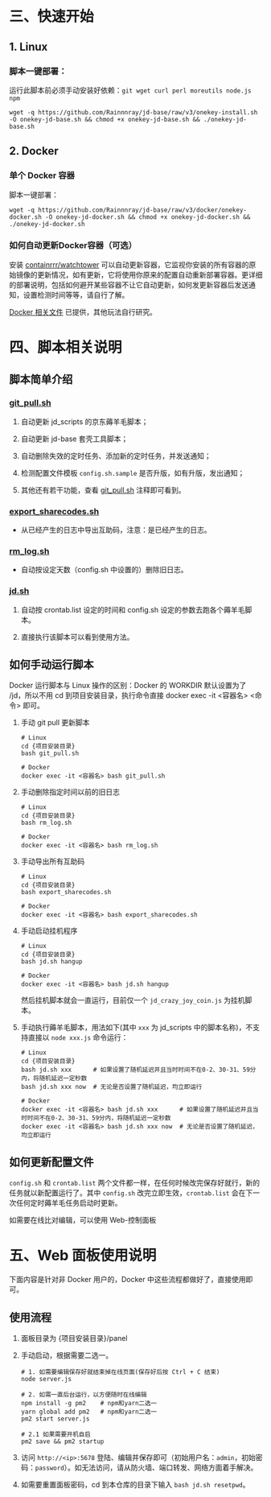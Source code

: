 

# 三、快速开始

## 1. Linux

### 脚本一键部署：

运行此脚本前必须手动安装好依赖：`git wget curl perl moreutils node.js npm`  
```shell
wget -q https://github.com/Rainnnray/jd-base/raw/v3/onekey-install.sh -O onekey-jd-base.sh && chmod +x onekey-jd-base.sh && ./onekey-jd-base.sh
```

## 2. Docker

### 单个 Docker 容器

脚本一键部署：  
```shell
wget -q https://github.com/Rainnnray/jd-base/raw/v3/docker/onekey-docker.sh -O onekey-jd-docker.sh && chmod +x onekey-jd-docker.sh && ./onekey-jd-docker.sh
```

### 如何自动更新Docker容器（可选）

安装 [containrrr/watchtower](https://containrrr.dev/watchtower/) 可以自动更新容器，它监视你安装的所有容器的原始镜像的更新情况，如有更新，它将使用你原来的配置自动重新部署容器。更详细的部署说明，包括如何避开某些容器不让它自动更新，如何发更新容器后发送通知，设置检测时间等等，请自行了解。

[Docker 相关文件](https://github.com/Rainnnray/jd-base/tree/v3/docker) 已提供，其他玩法自行研究。

# 四、脚本相关说明

## 脚本简单介绍

### [git_pull.sh](git_pull.sh)

1. 自动更新 jd_scripts 的京东薅羊毛脚本；

2. 自动更新 jd-base 套壳工具脚本；

3. 自动删除失效的定时任务、添加新的定时任务，并发送通知；

4. 检测配置文件模板 `config.sh.sample` 是否升版，如有升版，发出通知；

5. 其他还有若干功能，查看 [git_pull.sh](git_pull.sh) 注释即可看到。

### [export_sharecodes.sh](export_sharecodes.sh)

- 从已经产生的日志中导出互助码，注意：是已经产生的日志。

### [rm_log.sh](rm_log.sh)

- 自动按设定天数（config.sh 中设置的）删除旧日志。

### [jd.sh](jd.sh)

1. 自动按 crontab.list 设定的时间和 config.sh 设定的参数去跑各个薅羊毛脚本。

2. 直接执行该脚本可以看到使用方法。

## 如何手动运行脚本

Docker 运行脚本与 Linux 操作的区别：Docker 的 WORKDIR 默认设置为了 /jd，所以不用 cd 到项目安装目录，执行命令直接 docker exec -it <容器名> <命令> 即可。

1. 手动 git pull 更新脚本

    ```shell
    # Linux
    cd {项目安装目录}
    bash git_pull.sh

    # Docker
    docker exec -it <容器名> bash git_pull.sh
    ```

2. 手动删除指定时间以前的旧日志

    ```shell
    # Linux
    cd {项目安装目录}
    bash rm_log.sh

    # Docker
    docker exec -it <容器名> bash rm_log.sh
    ```

3. 手动导出所有互助码

    ```shell
    # Linux
    cd {项目安装目录}
    bash export_sharecodes.sh

    # Docker
    docker exec -it <容器名> bash export_sharecodes.sh
    ```

4. 手动启动挂机程序

    ```shell
    # Linux
    cd {项目安装目录}
    bash jd.sh hangup

    # Docker
    docker exec -it <容器名> bash jd.sh hangup
    ```
    然后挂机脚本就会一直运行，目前仅一个 `jd_crazy_joy_coin.js` 为挂机脚本。

5. 手动执行薅羊毛脚本，用法如下(其中 `xxx` 为 jd_scripts 中的脚本名称)，不支持直接以 `node xxx.js` 命令运行：

    ```shell
    # Linux
    cd {项目安装目录}
    bash jd.sh xxx      # 如果设置了随机延迟并且当时时间不在0-2、30-31、59分内，将随机延迟一定秒数
    bash jd.sh xxx now  # 无论是否设置了随机延迟，均立即运行

    # Docker
    docker exec -it <容器名> bash jd.sh xxx      # 如果设置了随机延迟并且当时时间不在0-2、30-31、59分内，将随机延迟一定秒数
    docker exec -it <容器名> bash jd.sh xxx now  # 无论是否设置了随机延迟，均立即运行
    ```

## 如何更新配置文件

`config.sh` 和 `crontab.list` 两个文件都一样，在任何时候改完保存好就行，新的任务就以新配置运行了。其中 `config.sh` 改完立即生效，`crontab.list` 会在下一次任何定时薅羊毛任务启动时更新。

如需要在线比对编辑，可以使用 Web-控制面板

# 五、Web 面板使用说明

下面内容是针对非 Docker 用户的，Docker 中这些流程都做好了，直接使用即可。

## 使用流程

1. 面板目录为 {项目安装目录}/panel

2. 手动启动，根据需要二选一。

    ```shell
    # 1. 如需要编辑保存好就结束掉在线页面(保存好后按 Ctrl + C 结束)
    node server.js

    # 2. 如需一直后台运行，以方便随时在线编辑
    npm install -g pm2    # npm和yarn二选一
    yarn global add pm2   # npm和yarn二选一
    pm2 start server.js
    
    # 2.1 如果需要开机自启
    pm2 save && pm2 startup
    ```

4. 访问 `http://<ip>:5678` 登陆、编辑并保存即可（初始用户名：`admin`，初始密码：`password`）。如无法访问，请从防火墙、端口转发、网络方面着手解决。

5. 如需要重置面板密码，cd 到本仓库的目录下输入 `bash jd.sh resetpwd`。
